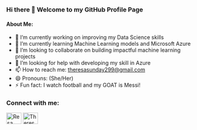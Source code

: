 ### Hi there 👋 Welcome to my GitHub Profile Page

#### About Me:

- 🔭 I’m currently working on improving my Data Science skills
- 🌱 I’m currently learning Machine Learning models and Microsoft Azure
- 👯 I’m looking to collaborate on building impactful machine learning projects
- 🤔 I’m looking for help with developing my skill in Azure
- 📫 How to reach me: theresasunday299@gmail.com
- 😄 Pronouns: (She/Her)
- ⚡ Fun fact: I watch football and my GOAT is Messi!

<h3 align="left">Connect with me:</h3>
<p align="left">
<a href="https://twitter.com/Yoleme_Resa" target="blank"><img align="center" src="https://raw.githubusercontent.com/rahuldkjain/github-profile-readme-generator/master/src/images/icons/Social/twitter.svg" alt="Resa" height="30" width="40" /></a>
<a href="https://linkedin.com/in/theresa-sunday" target="blank"><img align="center" src="https://raw.githubusercontent.com/rahuldkjain/github-profile-readme-generator/master/src/images/icons/Social/linked-in-alt.svg" alt="Theresa Sunday" height="30" width="40" /></a>

